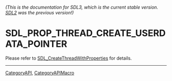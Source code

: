 ###### (This is the documentation for SDL3, which is the current stable version. [SDL2](https://wiki.libsdl.org/SDL2/) was the previous version!)
# SDL_PROP_THREAD_CREATE_USERDATA_POINTER

Please refer to [SDL_CreateThreadWithProperties](SDL_CreateThreadWithProperties) for details.

----
[CategoryAPI](CategoryAPI), [CategoryAPIMacro](CategoryAPIMacro)

